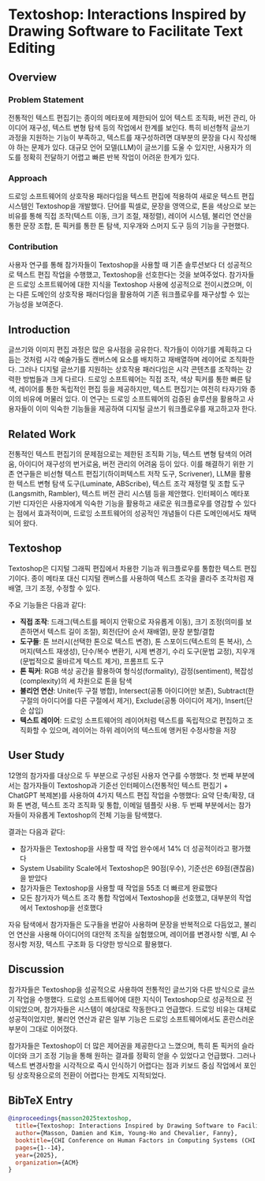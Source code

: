 # Textoshop: Interactions Inspired by Drawing Software to Facilitate Text Editing

## Overview

### Problem Statement
전통적인 텍스트 편집기는 종이의 메타포에 제한되어 있어 텍스트 조직화, 버전 관리, 아이디어 재구성, 텍스트 변형 탐색 등의 작업에서 한계를 보인다. 특히 비선형적 글쓰기 과정을 지원하는 기능이 부족하고, 텍스트를 재구성하려면 대부분의 문장을 다시 작성해야 하는 문제가 있다. 대규모 언어 모델(LLM)이 글쓰기를 도울 수 있지만, 사용자가 의도를 정확히 전달하기 어렵고 빠른 반복 작업이 어려운 한계가 있다.

### Approach
드로잉 소프트웨어의 상호작용 패러다임을 텍스트 편집에 적용하여 새로운 텍스트 편집 시스템인 Textoshop을 개발했다. 단어를 픽셀로, 문장을 영역으로, 톤을 색상으로 보는 비유를 통해 직접 조작(텍스트 이동, 크기 조절, 재정렬), 레이어 시스템, 불리언 연산을 통한 문장 조합, 톤 픽커를 통한 톤 탐색, 지우개와 스머지 도구 등의 기능을 구현했다.

### Contribution
사용자 연구를 통해 참가자들이 Textoshop을 사용할 때 기존 솔루션보다 더 성공적으로 텍스트 편집 작업을 수행했고, Textoshop을 선호한다는 것을 보여주었다. 참가자들은 드로잉 소프트웨어에 대한 지식을 Textoshop 사용에 성공적으로 전이시켰으며, 이는 다른 도메인의 상호작용 패러다임을 활용하여 기존 워크플로우를 재구상할 수 있는 가능성을 보여준다.

## Introduction
글쓰기와 이미지 편집 과정은 많은 유사점을 공유한다. 작가들이 이야기를 계획하고 다듬는 것처럼 시각 예술가들도 캔버스에 요소를 배치하고 재배열하며 레이어로 조직화한다. 그러나 디지털 글쓰기를 지원하는 상호작용 패러다임은 시각 콘텐츠를 조작하는 강력한 방법들과 크게 다르다. 드로잉 소프트웨어는 직접 조작, 색상 픽커를 통한 빠른 탐색, 레이어를 통한 독립적인 편집 등을 제공하지만, 텍스트 편집기는 여전히 타자기와 종이의 비유에 머물러 있다. 이 연구는 드로잉 소프트웨어의 검증된 솔루션을 활용하고 사용자들이 이미 익숙한 기능들을 제공하여 디지털 글쓰기 워크플로우를 재고하고자 한다.

## Related Work
전통적인 텍스트 편집기의 문제점으로는 제한된 조직화 기능, 텍스트 변형 탐색의 어려움, 아이디어 재구성의 번거로움, 버전 관리의 어려움 등이 있다. 이를 해결하기 위한 기존 연구들은 비선형 텍스트 편집기(하이퍼텍스트 저작 도구, Scrivener), LLM을 활용한 텍스트 변형 탐색 도구(Luminate, ABScribe), 텍스트 조각 재정렬 및 조합 도구(Langsmith, Rambler), 텍스트 버전 관리 시스템 등을 제안했다. 인터페이스 메타포 기반 디자인은 사용자에게 익숙한 기능을 활용하고 새로운 워크플로우를 영감할 수 있다는 점에서 효과적이며, 드로잉 소프트웨어의 성공적인 개념들이 다른 도메인에서도 채택되어 왔다.

## Textoshop
Textoshop은 디지털 그래픽 편집에서 차용한 기능과 워크플로우를 통합한 텍스트 편집기이다. 종이 메타포 대신 디지털 캔버스를 사용하여 텍스트 조각을 콜라주 조각처럼 재배열, 크기 조정, 수정할 수 있다. 

주요 기능들은 다음과 같다:
- **직접 조작**: 드래그(텍스트를 페이지 안팎으로 자유롭게 이동), 크기 조정(의미를 보존하면서 텍스트 길이 조절), 회전(단어 순서 재배열), 문장 분할/결합
- **도구들**: 톤 브러시(선택한 톤으로 텍스트 변경), 톤 스포이드(텍스트의 톤 복사), 스머지(텍스트 재생성), 단수/복수 변환기, 시제 변경기, 수리 도구(문법 교정), 지우개(문법적으로 올바르게 텍스트 제거), 프롬프트 도구
- **톤 픽커**: RGB 색상 공간을 활용하여 형식성(formality), 감정(sentiment), 복잡성(complexity)의 세 차원으로 톤을 탐색
- **불리언 연산**: Unite(두 구절 병합), Intersect(공통 아이디어만 보존), Subtract(한 구절의 아이디어를 다른 구절에서 제거), Exclude(공통 아이디어 제거), Insert(단순 삽입)
- **텍스트 레이어**: 드로잉 소프트웨어의 레이어처럼 텍스트를 독립적으로 편집하고 조직화할 수 있으며, 레이어는 하위 레이어의 텍스트에 앵커된 수정사항을 저장

## User Study
12명의 참가자를 대상으로 두 부분으로 구성된 사용자 연구를 수행했다. 첫 번째 부분에서는 참가자들이 Textoshop과 기준선 인터페이스(전통적인 텍스트 편집기 + ChatGPT 복제본)를 사용하여 4가지 텍스트 편집 작업을 수행했다: 요약 단축/확장, 대화 톤 변경, 텍스트 조각 조직화 및 통합, 이메일 템플릿 사용. 두 번째 부분에서는 참가자들이 자유롭게 Textoshop의 전체 기능을 탐색했다.

결과는 다음과 같다:
- 참가자들은 Textoshop을 사용할 때 작업 완수에서 14% 더 성공적이라고 평가했다
- System Usability Scale에서 Textoshop은 90점(우수), 기준선은 69점(괜찮음)을 받았다
- 참가자들은 Textoshop을 사용할 때 작업을 55초 더 빠르게 완료했다
- 모든 참가자가 텍스트 조각 통합 작업에서 Textoshop을 선호했고, 대부분의 작업에서 Textoshop을 선호했다

자유 탐색에서 참가자들은 도구들을 번갈아 사용하며 문장을 반복적으로 다듬었고, 불리언 연산을 사용해 아이디어의 대안적 조직을 실험했으며, 레이어를 변경사항 식별, AI 수정사항 저장, 텍스트 구조화 등 다양한 방식으로 활용했다.

## Discussion
참가자들은 Textoshop을 성공적으로 사용하여 전통적인 글쓰기와 다른 방식으로 글쓰기 작업을 수행했다. 드로잉 소프트웨어에 대한 지식이 Textoshop으로 성공적으로 전이되었으며, 참가자들은 시스템이 예상대로 작동한다고 언급했다. 드로잉 비유는 대체로 성공적이었지만, 불리언 연산과 같은 일부 기능은 드로잉 소프트웨어에서도 혼란스러운 부분이 그대로 이어졌다. 

참가자들은 Textoshop이 더 많은 제어권을 제공한다고 느꼈으며, 특히 톤 픽커의 슬라이더와 크기 조정 기능을 통해 원하는 결과를 정확히 얻을 수 있었다고 언급했다. 그러나 텍스트 변경사항을 시각적으로 즉시 인식하기 어렵다는 점과 키보드 중심 작업에서 포인팅 상호작용으로의 전환이 어렵다는 한계도 지적되었다.

## BibTeX Entry
```bibtex
@inproceedings{masson2025textoshop,
  title={Textoshop: Interactions Inspired by Drawing Software to Facilitate Text Editing},
  author={Masson, Damien and Kim, Young-Ho and Chevalier, Fanny},
  booktitle={CHI Conference on Human Factors in Computing Systems (CHI '25)},
  pages={1--14},
  year={2025},
  organization={ACM}
}
```
